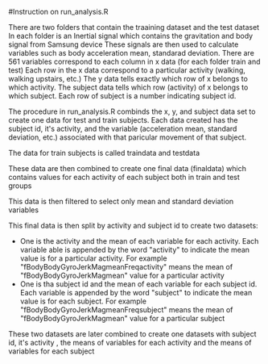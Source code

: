 #Instruction on run_analysis.R

There are two folders that contain the traaining dataset and the test dataset
In each folder is an Inertial signal which contains the gravitation and body signal from Samsung device
These signals are then used to calculate variables such as body acceleration mean, standarad deviation.
There are 561 variables correspond to each column in x data (for each folder train and test)
Each row in the x data correspond to a particular activity (walking, walking upstairs, etc.)
The y data tells exactly which row of x belongs to which activity.
The subject data tells which row (activity) of x belongs to which subject. Each row of subject is a number indicating subject id.

The procedure in run_analysis.R combinds the x, y, and subject data set to create one data for test and train subjects.
Each data created has the subject id, it's activity, and the variable (acceleration mean, standard deviation, etc.) associated with that paricular movement of that subject.

The data for train subjects is called traindata and testdata

These data are then combined to create one final data (finaldata) which contains values for each activity of each subject both in train and test groups

This data is then filtered to select only mean and standard deviation variables

This final data is then split by activity and subject id to create two datasets:
* One is the activity and the mean of each variable for each activity. Each variable able is appended by the word "activity" to indicate the mean value is for a particular activity. For example "fBodyBodyGyroJerkMagmeanFreqactivity" means the mean of "fBodyBodyGyroJerkMagmean" value for a particular activity 
* One is tha subject id and the mean of each variable for each subject id. Each variable is appended by the word "subject" to indicate the mean value is for each subject. For example "fBodyBodyGyroJerkMagmeanFreqsubject" means the mean of "fBodyBodyGyroJerkMagmean" value for a particular subject

These two datasets are later combined to create one datasets with subject id, it's activity , the means of variables for each activity and the means of variables for each subject
